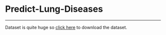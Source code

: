 # Predict-Lung-Diseases
---
Dataset is quite huge so [click here](https://www.kaggle.com/paultimothymooney/chest-xray-pneumonia) to download the dataset.
